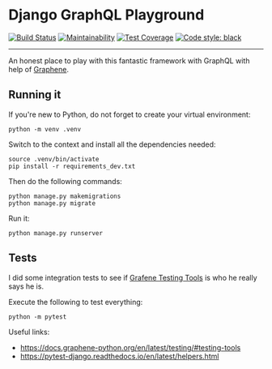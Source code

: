 # Django GraphQL Playground

[![Build Status](https://travis-ci.org/willianantunes/django-graphql-playground.svg?branch=master)](https://travis-ci.org/willianantunes/django-graphql-playground)
[![Maintainability](https://api.codeclimate.com/v1/badges/90f0ed08e9d576f7c602/maintainability)](https://codeclimate.com/github/willianantunes/django-graphql-playground/maintainability)
[![Test Coverage](https://api.codeclimate.com/v1/badges/90f0ed08e9d576f7c602/test_coverage)](https://codeclimate.com/github/willianantunes/django-graphql-playground/test_coverage)
[![Code style: black](https://img.shields.io/badge/code%20style-black-000000.svg)](https://github.com/ambv/black)

---

An honest place to play with this fantastic framework with GraphQL with help of [Graphene](https://github.com/graphql-python/graphene).

## Running it

If you're new to Python, do not forget to create your virtual environment:

    python -m venv .venv
    
Switch to the context and install all the dependencies needed:

    source .venv/bin/activate
    pip install -r requirements_dev.txt

Then do the following commands:

    python manage.py makemigrations
    python manage.py migrate

Run it:

    python manage.py runserver

## Tests

I did some integration tests to see if [Grafene Testing Tools](https://docs.graphene-python.org/en/latest/testing/#testing-tools) is who he really says he is.

Execute the following to test everything:

    python -m pytest 

Useful links:

- https://docs.graphene-python.org/en/latest/testing/#testing-tools
- https://pytest-django.readthedocs.io/en/latest/helpers.html
